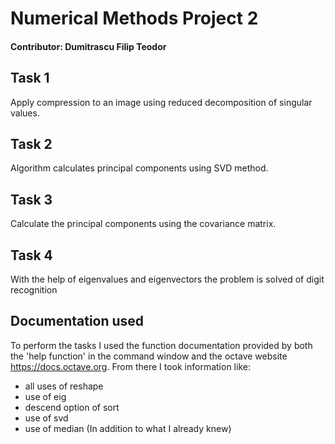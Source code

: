 # Numerical Methods Project 2
#### Contributor: Dumitrascu Filip Teodor

## Task 1
  Apply compression to an image using reduced decomposition of singular values.

## Task 2
  Algorithm calculates principal components using SVD method.

## Task 3
  Calculate the principal components using the covariance matrix.

## Task 4
  With the help of eigenvalues and eigenvectors the problem is solved of digit recognition

## Documentation used
  To perform the tasks I used the function documentation provided by both the 'help function' in the command window and the octave website https://docs.octave.org. From there I took information like:

- all uses of reshape
- use of eig
- descend option of sort
- use of svd
- use of median    (In addition to what I already knew)
